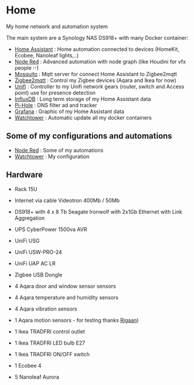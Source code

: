 # Home
My home network and automation system

The main system are a Synology NAS DS918+ with many Docker container:

- [Home Assistant](https://registry.hub.docker.com/r/homeassistant/home-assistant) : Home automation connected to devices (HomeKit, Ecobee, Nanoleaf lights,..)
- [Node Red](https://registry.hub.docker.com/r/nodered/node-red/) : Advanced automation with node graph (like Houdini for vfx people :-)
- [Mosquito](https://registry.hub.docker.com/_/eclipse-mosquitto/) : Mqtt server for connect Home Assistant to Zigbee2mqtt
- [Zigbee2mqtt](https://registry.hub.docker.com/r/koenkk/zigbee2mqtt/) : Control my Zigbee devices (Aqara and Ikea for now)
- [Unifi](https://registry.hub.docker.com/r/jacobalberty/unifi/) : Controller to my Unifi network gears (router, switch and Access point) use for presence detection
- [InfluxDB](https://registry.hub.docker.com/_/influxdb/) : Long term storage of my Home Assistant data
- [Pi-Hole](https://registry.hub.docker.com/r/pihole/pihole/) : DNS filter ad and tracker
- [Grafana](https://registry.hub.docker.com/r/grafana/grafana/) : Graphic of my Home Assistant data
- [Watchtower](https://registry.hub.docker.com/r/containrrr/watchtower/) : Automatic update all my docker containers

## Some of my configurations and automations ##

- [Node Red](NodeRed) : Some of my automations
- [Watchtower](Watchtower) : My configuration

## Hardware ##
- ⁠Rack 15U
- Internet via cable Videotron 400Mb / 50Mb
- DS918+ with 4 x 8 Tb Seagate Ironwolf with 2x1Gb Ethernet with ⁠⁠Link Aggregation
- UPS CyberPower 1500va AVR
- UniFi USG
- UniFi USW-PRO-24
- ⁠UniFi UAP AC LR
- Zigbee USB Dongle
 
- 4 Aqara door and window sensor sensors
- 4 Aqara temperature and humidity sensors
- 4 Aqara vibration sensors
- 1 Aqara motion sensors - for testing thanks [Rigaan](https://github.com/rigann/))
- 1 Ikea TRADFRI control outlet
- 1 Ikea TRADFRI LED bulb E27
- 1 Ikea TRADFRI ON/OFF switch
- 1 Ecobee 4
- 5 Nanoleaf Aurora
  
  